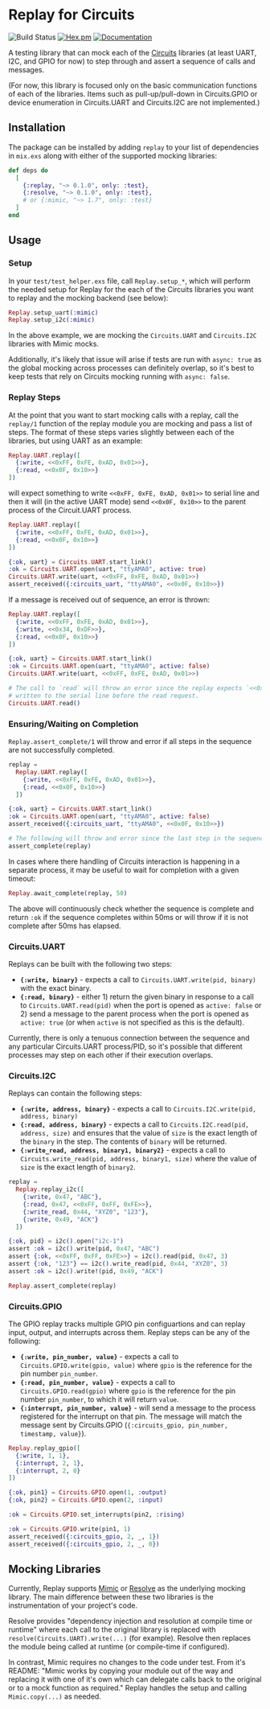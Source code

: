 # Replay for Circuits

![Build Status](https://github.com/pkinney/replay/actions/workflows/ci.yaml/badge.svg)
[![Hex.pm](https://img.shields.io/hexpm/v/replay.svg)](https://hex.pm/packages/replay)
[![Documentation](https://img.shields.io/badge/documentation-gray)](https://hexdocs.pm/replay)

A testing library that can mock each of the [Circuits](https://elixir-circuits.github.io/) libraries (at least UART, I2C, and GPIO for now) to step through and assert a sequence of calls and messages.

(For now, this library is focused only on the basic communication functions of each of the libraries.  Items such as pull-up/pull-down in Circuits.GPIO or device enumeration in Circuits.UART and Circuits.I2C are not implemented.)

## Installation

The package can be installed by adding `replay` to your list of dependencies in `mix.exs` along with 
either of the supported mocking libraries:

```elixir
def deps do
  [
    {:replay, "~> 0.1.0", only: :test},
    {:resolve, "~> 0.1.0", only: :test},
    # or {:mimic, "~> 1.7", only: :test}
  ]
end
```

## Usage

### Setup

In your `test/test_helper.exs` file, call `Replay.setup_*`, which will perform the needed setup
for Replay for the each of the Circuits libraries you want to replay and the mocking backend (see below):

```elixir
Replay.setup_uart(:mimic)
Replay.setup_i2c(:mimic)
```

In the above example, we are mocking the `Circuits.UART` and `Circuits.I2C` libraries with Mimic mocks.

Additionally, it's likely that issue will arise if tests are run with `async: true` as the global mocking across processes can definitely overlap, so it's best to keep tests that rely on Circuits mocking running with `async: false`.

### Replay Steps

At the point that you want to start mocking calls with a replay, call the `replay/1` function of
the replay module you are mocking and pass a list of steps.  The format of these steps varies slightly
between each of the libraries, but using UART as an example:

```elixir
Replay.UART.replay([
  {:write, <<0xFF, 0xFE, 0xAD, 0x01>>},
  {:read, <<0x0F, 0x10>>}
])
```

will expect something to write `<<0xFF, 0xFE, 0xAD, 0x01>>` to serial line and then it will (in the 
active UART mode) send `<<0x0F, 0x10>>` to the parent process of the Circuit.UART process.

```elixir
Replay.UART.replay([
  {:write, <<0xFF, 0xFE, 0xAD, 0x01>>},
  {:read, <<0x0F, 0x10>>}
])

{:ok, uart} = Circuits.UART.start_link()
:ok = Circuits.UART.open(uart, "ttyAMA0", active: true)
Circuits.UART.write(uart, <<0xFF, 0xFE, 0xAD, 0x01>>)
assert_received({:circuits_uart, "ttyAMA0", <<0x0F, 0x10>>})
```

If a message is received out of sequence, an error is thrown:

```elixir
Replay.UART.replay([
  {:write, <<0xFF, 0xFE, 0xAD, 0x01>>},
  {:write, <<0x34, 0xDF>>},
  {:read, <<0x0F, 0x10>>}
])

{:ok, uart} = Circuits.UART.start_link()
:ok = Circuits.UART.open(uart, "ttyAMA0", active: false)
Circuits.UART.write(uart, <<0xFF, 0xFE, 0xAD, 0x01>>)

# The call to `read` will throw an error since the replay expects `<<0x34, 0xDF>>` to be
# written to the serial line before the read request.
Circuits.UART.read()
``` 

### Ensuring/Waiting on Completion

`Replay.assert_complete/1` will throw and error if all steps in the sequence are not successfully
completed.

```elixir
replay =
  Replay.UART.replay([
    {:write, <<0xFF, 0xFE, 0xAD, 0x01>>},
    {:read, <<0x0F, 0x10>>}
  ])

{:ok, uart} = Circuits.UART.start_link()
:ok = Circuits.UART.open(uart, "ttyAMA0", active: false)
assert_received({:circuits_uart, "ttyAMA0", <<0x0F, 0x10>>})

# The following will throw and error since the last step in the sequence has not completed.
assert_complete(replay) 
``` 

In cases where there handling of Circuits interaction is happening in a separate process, it may be useful to wait for completion with a given timeout:

```elixir
Replay.await_complete(replay, 50)
```

The above will continuously check whether the sequence is complete and return `:ok` if the sequence completes within 50ms or will throw if it is not complete after 50ms has elapsed. 

### Circuits.UART

Replays can be built with the following two steps:

* **`{:write, binary}`** - expects a call to `Circuits.UART.write(pid, binary)` with the exact binary.
* **`{:read, binary}`** - either 1) return the given binary in response to a call to `Circuits.UART.read(pid)` when the port is opened as `active: false` or 2) send a message to the parent process when the port is opened as `active: true` (or when `active` is not specified as this is the default).

Currently, there is only a tenuous connection between the sequence and any particular Circuits.UART process/PID, so it's possible that different processes may step on each other if their execution overlaps.

### Circuits.I2C

Replays can contain the following steps:

* **`{:write, address, binary}`** - expects a call to `Circuits.I2C.write(pid, address, binary)`
* **`{:read, address, binary}`** - expects a call to `Circuits.I2C.read(pid, address, size)` and ensures that the value of `size` is the exact length of the `binary` in the step.  The contents of `binary` will be returned.
* **`{:write_read, address, binary1, binary2}`** - expects a call to `Circuits.write_read(pid, address, binary1, size)` where the value of `size` is the exact length of `binary2`.

```elixir
replay =
  Replay.replay_i2c([
    {:write, 0x47, "ABC"},
    {:read, 0x47, <<0xFF, 0xFF, 0xFE>>},
    {:write_read, 0x44, "XYZ0", "123"},
    {:write, 0x49, "ACK"}
  ])

{:ok, pid} = i2c().open("i2c-1")
assert :ok = i2c().write(pid, 0x47, "ABC")
assert {:ok, <<0xFF, 0xFF, 0xFE>>} = i2c().read(pid, 0x47, 3)
assert {:ok, "123"} == i2c().write_read(pid, 0x44, "XYZ0", 3)
assert :ok = i2c().write!(pid, 0x49, "ACK")

Replay.assert_complete(replay)
```

### Circuits.GPIO

The GPIO replay tracks multiple GPIO pin configuartions and can replay input, output, and interrupts across them.  Replay steps can be any of the following:

* **`{:write, pin_number, value}`** - expects a call to `Circuits.GPIO.write(gpio, value)` where `gpio` is the reference for the pin number `pin_number`.
* **`{:read, pin_number, value}`** - expects a call to `Circuits.GPIO.read(gpio)` where `gpio` is the reference for the pin number `pin_number`, to which it will return `value`.
* **`{:interrupt, pin_number, value}`** - will send a message to the process registered for the interrupt on that pin. The message will match the message sent by Circuits.GPIO (`{:circuits_gpio, pin_number, timestamp, value}`).

```elixir
Replay.replay_gpio([
  {:write, 1, 1},
  {:interrupt, 2, 1},
  {:interrupt, 2, 0}
])

{:ok, pin1} = Circuits.GPIO.open(1, :output)
{:ok, pin2} = Circuits.GPIO.open(2, :input)

:ok = Circuits.GPIO.set_interrupts(pin2, :rising)

:ok = Circuits.GPIO.write(pin1, 1)
assert_received({:circuits_gpio, 2, _, 1})
assert_received({:circuits_gpio, 2, _, 0})
```

## Mocking Libraries

Currently, Replay supports [Mimic](https://github.com/edgurgel/mimic) or [Resolve](https://github.com/amclain/resolve) as the underlying mocking library.  The main difference between these two libraries is the instrumentation of your project's code.  

Resolve provides "dependency injection and resolution at compile time or runtime" where each call to the original library is replaced with `resolve(Circuits.UART).write(...)` (for example). Resolve then replaces the module being called at runtime (or compile-time if configured).

In contrast, Mimic requires no changes to the code under test. From it's README: "Mimic works by copying your module out of the way and replacing it with one of it's own which can delegate calls back to the original or to a mock function as required." Replay handles the setup and calling `Mimic.copy(...)` as needed.


